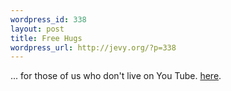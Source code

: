 ```yaml
--- 
wordpress_id: 338
layout: post
title: Free Hugs
wordpress_url: http://jevy.org/?p=338
---
```

... for those of us who don't live on You Tube.  <a href="http://www.youtube.com/watch?v=vr3x_RRJdd4&NR">here</a>.

